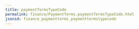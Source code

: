 ```yaml
---
title: paymentTermsTypeCode
permalink: finance/PaymentTerms.paymentTermsTypeCode.html
jsonid: finance_paymentterms_paymenttermstypecode
---
```

